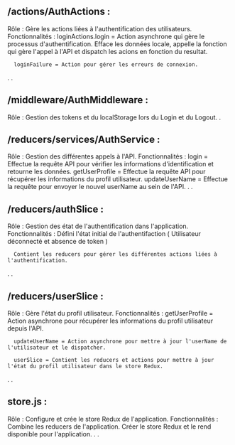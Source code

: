 ## /actions/AuthActions :
   Rôle : Gère les actions liées à l'authentification des utilisateurs.
   Fonctionnalités :
      loginActions.login = Action asynchrone qui gère le processus d'authentification. Efface les données locale, appelle la fonction qui gère l'appel à l'API et dispatch les acions en fonction du resultat.

      loginFailure = Action pour gérer les erreurs de connexion.
   .
.
## /middleware/AuthMiddleware :
   Rôle : Gestion des tokens et du localStorage lors du Login et du Logout.
.
## /reducers/services/AuthService :
   Rôle : Gestion des différentes appels à l'API.
   Fonctionnalités :
      login = Effectue la requête API pour vérifier les informations d'identification et retourne les données.
      getUserProfile = Effectue la requête API pour récupérer les informations du profil utilisateur.
      updateUserName = Effectue la requête pour envoyer le nouvel userName au sein de l'API.
   .
.
## /reducers/authSlice : 
   Rôle : Gestion des état de l'authentification dans l'application.
   Fonctionnalités :
      Défini l'état initial de l'authentifaction ( Utilisateur déconnecté et absence de token )

      Contient les reducers pour gérer les différentes actions liées à l'authentification.
   .
.
## /reducers/userSlice :
   Rôle : Gère l'état du profil utilisateur.
   Fonctionnalités :
      getUserProfile = Action asynchrone pour récupérer les informations du profil utilisateur depuis l'API.

      updateUserName = Action asynchrone pour mettre à jour l'userName de l'utilisateur et le dispatcher.

      userSlice = Contient les reducers et actions pour mettre à jour l'état du profil utilisateur dans le store Redux.
   .
.
## store.js :
   Rôle : Configure et crée le store Redux de l'application.
   Fonctionnalités :
      Combine les reducers de l'application.
      Créer le store Redux et le rend disponible pour l'application.
   .
.